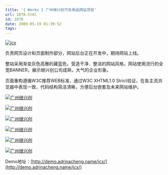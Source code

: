 ```yaml
---
title: '{ Works } 广州继兴创汽车用品网站项目'
url: 1078.html
id: 1078
date: 2009-05-19 01:39:52
tags:
---
```


[![jcx](http://cai13.info/blog_pic/2009/05/jcx-thumb.jpg "jcx")](http://cai13.info/blog_pic/2009/05/jcx.jpg)

负责网页设计和页面制作部分，网站后台正在开发中，期待网站上线。

整站采用渐变灰色高雅的藏蓝色，营造干净．整洁的网站风格，网站使用流行的全宽BANNER，展示继兴创公司成熟，大气的企业形象。

页面重构遵循W3C推荐WEB标准，通过W3C XHTML1.0 Strict验证，在各主流浏览器中表现一致，代码结构简洁清晰，方便后台嵌套及未来网站维护。

[![广州继兴创](http://cai13.info/blog_pic/2009/05/index-thumb.png "广州继兴创")](http://cai13.info/blog_pic/2009/05/index.png)

[![广州继兴创](http://cai13.info/blog_pic/2009/05/page1-thumb.png "广州继兴创")](http://cai13.info/blog_pic/2009/05/page1.png)

[![广州继兴创](http://cai13.info/blog_pic/2009/05/page2-thumb.png "广州继兴创")](http://cai13.info/blog_pic/2009/05/page2.png)

[![广州继兴创](http://cai13.info/blog_pic/2009/05/page3-thumb.png "广州继兴创")](http://cai13.info/blog_pic/2009/05/page3.png)

[![广州继兴创](http://cai13.info/blog_pic/2009/05/page4-thumb.png "广州继兴创")](http://cai13.info/blog_pic/2009/05/page4.png)

[![广州继兴创](http://cai13.info/blog_pic/2009/05/page5-thumb.png "广州继兴创")](http://cai13.info/blog_pic/2009/05/page5.png)

Demo地址：[http://demo.adrinacheng.name/jcx/](http://demo.adrinacheng.name/jcx/)